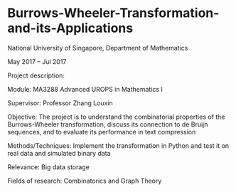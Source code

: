 # Burrows-Wheeler-Transformation-and-its-Applications

National University of Singapore, Department of Mathematics

May 2017 – Jul 2017

Project description:

Module: MA3288 Advanced UROPS in Mathematics I

Supervisor: Professor Zhang Louxin

Objective: The project is to understand the combinatorial properties of the Burrows-Wheeler transformation, discuss its connection to de Bruijn sequences, and to evaluate its performance in text compression

Methods/Techniques: Implement the transformation in Python and test it on real data and simulated binary data

Relevance: Big data storage

Fields of research: Combinatorics and Graph Theory
